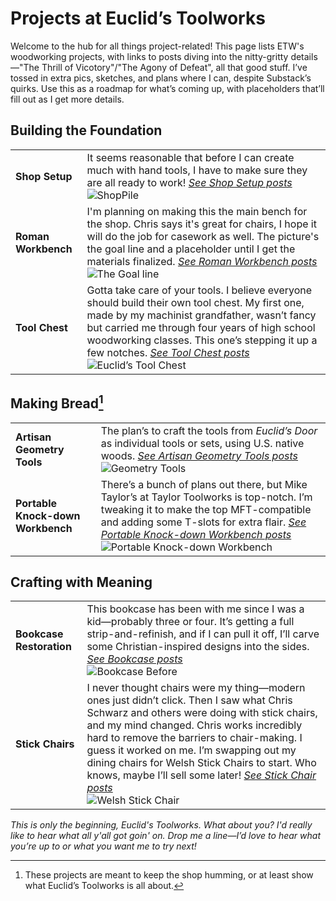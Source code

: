 # Projects at Euclid’s Toolworks

Welcome to the hub for all things project-related! This page lists ETW's woodworking projects, with links to posts diving into the nitty-gritty details—"The Thrill of Vicotory"/"The Agony of Defeat", all that good stuff. I’ve tossed in extra pics, sketches, and plans where I can, despite Substack’s quirks. Use this as a roadmap for what’s coming up, with placeholders that’ll fill out as I get more details.


## Building the Foundation

|         |         |
|---------|---------|
| **Shop Setup** | It seems reasonable that before I can create much with hand tools, I have to make sure they are all ready to work! *[See Shop Setup posts](/tag/shop-setup)*<br>![ShopPile](https://euclidstoolworks.github.io/substack-automation/assets/dad_shop.jpg) |
| **Roman Workbench** | I'm planning on making this the main bench for the shop. Chris says it's great for chairs, I hope it will do the job for casework as well. The picture's the goal line and a placeholder until I get the materials finalized. *[See Roman Workbench posts](/tag/roman-workbench)*<br>![The Goal line](https://euclidstoolworks.github.io/substack-automation/assets/roman-workbench-placeholder.jpg) |
| **Tool Chest** | Gotta take care of your tools. I believe everyone should build their own tool chest. My first one, made by my machinist grandfather, wasn’t fancy but carried me through four years of high school woodworking classes. This one’s stepping it up a few notches. *[See Tool Chest posts](/tag/tool-chest)*<br>![Euclid’s Tool Chest](https://euclidstoolworks.github.io/substack-automation/assets/tool-chest-placeholder.jpg) |

## Making Bread[^1]

|         |         |
|---------|---------|
| **Artisan Geometry Tools** | The plan’s to craft the tools from *Euclid’s Door* as individual tools or sets, using U.S. native woods. *[See Artisan Geometry Tools posts](/tag/geometry-tools)*<br>![Geometry Tools](https://euclidstoolworks.github.io/substack-automation/assets/geometry-tools-placeholder.jpg) |
| **Portable Knock-down Workbench** | There’s a bunch of plans out there, but Mike Taylor’s at Taylor Toolworks is top-notch. I’m tweaking it to make the top MFT-compatible and adding some T-slots for extra flair. *[See Portable Knock-down Workbench posts](/tag/jigs)*<br>![Portable Knock-down Workbench](https://euclidstoolworks.github.io/substack-automation/assets/portable-knock-down-workbench.jpg) |

## Crafting with Meaning

|         |         |
|---------|---------|
| **Bookcase Restoration** | This bookcase has been with me since I was a kid—probably three or four. It’s getting a full strip-and-refinish, and if I can pull it off, I’ll carve some Christian-inspired designs into the sides. *[See Bookcase posts](/tag/bookcase)*<br>![Bookcase Before](https://euclidstoolworks.github.io/substack-automation/assets/bookcase_pile.jpg) |
| **Stick Chairs** | I never thought chairs were my thing—modern ones just didn’t click. Then I saw what Chris Schwarz and others were doing with stick chairs, and my mind changed. Chris works incredibly hard to remove the barriers to chair-making. I guess it worked on me. I’m swapping out my dining chairs for Welsh Stick Chairs to start. Who knows, maybe I’ll sell some later! *[See Stick Chair posts](/tag/stick-chairs)*<br>![Welsh Stick Chair](https://euclidstoolworks.github.io/substack-automation/assets/welsh-stick-chair.jpg) |

*This is only the beginning, Euclid's Toolworks. What about you? I'd really like to hear what all y'all got goin' on.  Drop me a line—I’d love to hear what you’re up to or what you want me to try next!*

[^1]: These projects are meant to keep the shop humming, or at least show what Euclid’s Toolworks is all about.

